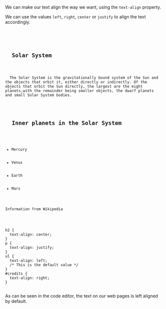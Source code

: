 We can make our text
align the way we want,
using the `text-align` property.

We can use the values
`left`, `right`,
`center` or `justify` to
align the text accordingly.

<codeblock language="css" type="lesson">
<code>
<panel language="html">
<h2>
  Solar System
</h2>
<p>
  The Solar System is the gravitationally bound system of the Sun and the objects that orbit it, either directly or indirectly. Of the objects that orbit the Sun directly, the largest are the eight planets,with the remainder being smaller objects, the dwarf planets and small Solar System bodies.
</p>
<h2>
  Inner planets in the Solar System
</h2>
<ul>
  <li>Mercury</li>
  <li>Venus</li>
  <li>Earth</li>
  <li>Mars</li>
</ul>
<p id="credits">Information from Wikipedia</p>
</panel>
<panel language="css">
h2 {
  text-align: center;
}
p {
  text-align: justify;
}
ul {
  text-align: left;
  /* This is the default value */
}
#credits {
  text-align: right;
}
</panel>
</code>
</codeblock>

As can be seen in the code editor, the text on our web pages is left aligned by default.
